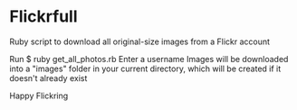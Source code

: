 Flickrfull
==========

Ruby script to download all original-size images from a Flickr account

Run $ ruby get_all_photos.rb
Enter a username
Images will be downloaded into a "images" folder in your current directory, which will be created if it doesn't already exist

Happy Flickring
